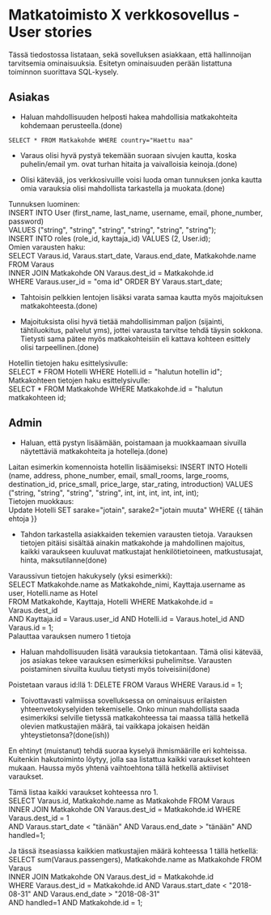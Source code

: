 <h1> Matkatoimisto X verkkosovellus - User stories </h1>

Tässä tiedostossa listataan, sekä sovelluksen asiakkaan, että hallinnoijan tarvitsemia ominaisuuksia. Esitetyn ominaisuuden perään listattuna toiminnon suorittava SQL-kysely.

<h2> Asiakas </h2>

* Haluan mahdollisuuden helposti hakea mahdollisia matkakohteita kohdemaan perusteella.(done)
```
SELECT * FROM Matkakohde WHERE country="Haettu maa"
```
* Varaus olisi hyvä pystyä tekemään suoraan sivujen kautta, koska puhelin/email ym. ovat turhan hitaita ja vaivalloisia keinoja.(done) 

* Olisi kätevää, jos verkkosivuille voisi luoda oman tunnuksen jonka kautta omia varauksia olisi mahdollista tarkastella ja muokata.(done) 

Tunnuksen luominen:  
INSERT INTO User (first_name, last_name, username, email, phone_number, password)   
VALUES ("string", "string", "string", "string", "string", "string");  
INSERT INTO roles (role_id, kayttaja_id) VALUES (2, User.id);  
Omien varausten haku:  
SELECT Varaus.id, Varaus.start_date, Varaus.end_date, Matkakohde.name FROM Varaus  
INNER JOIN Matkakohde ON Varaus.dest_id = Matkakohde.id  
WHERE Varaus.user_id = "oma id" ORDER BY Varaus.start_date;  

* Tahtoisin pelkkien lentojen lisäksi varata samaa kautta myös majoituksen matkakohteesta.(done)

* Majoituksista olisi hyvä tietää mahdollisimman paljon (sijainti, tähtiluokitus, palvelut yms), jottei varausta tarvitse tehdä täysin sokkona. Tietysti sama pätee myös matkakohteisiin eli kattava kohteen esittely olisi tarpeellinen.(done) 

Hotellin tietojen haku esittelysivulle:  
SELECT * FROM Hotelli WHERE Hotelli.id = "halutun hotellin id";  
Matkakohteen tietojen haku esittelysivulle:  
SELECT * FROM Matkakohde WHERE Matkakohde.id = "halutun matkakohteen id;  


<h2> Admin </h2>

* Haluan, että pystyn lisäämään, poistamaan ja muokkaamaan sivuilla näytettäviä matkakohteita ja hotelleja.(done)

Laitan esimerkin komennoista hotellin lisäämiseksi:
INSERT INTO Hotelli (name, address, phone_number, email, small_rooms, large_rooms, destination_id, price_small, price_large, star_rating, introduction) VALUES ("string, "string", "string", "string", int, int, int, int, int, int);  
Tietojen muokkaus:   
Update Hotelli SET sarake="jotain", sarake2="jotain muuta" WHERE {{ tähän ehtoja }}

* Tahdon tarkastella asiakkaiden tekemien varausten tietoja. Varauksen tietojen pitäisi sisältää ainakin matkakohde ja mahdollinen majoitus, kaikki varaukseen kuuluvat matkustajat henkilötietoineen, matkustusajat, hinta, maksutilanne(done)

Varaussivun tietojen hakukysely (yksi esimerkki):  
SELECT Matkakohde.name as Matkakohde_nimi, Kayttaja.username as user, Hotelli.name as Hotel  
FROM Matkakohde, Kayttaja, Hotelli WHERE Matkakohde.id = Varaus.dest_id  
AND Kayttaja.id = Varaus.user_id AND Hotelli.id = Varaus.hotel_id AND Varaus.id = 1;  
Palauttaa varauksen numero 1 tietoja

* Haluan mahdollisuuden lisätä varauksia tietokantaan. Tämä olisi kätevää, jos asiakas tekee varauksen esimerkiksi puhelimitse. Varausten poistaminen sivuilta kuuluu tietysti myös toiveisiini(done)

Poistetaan varaus id:llä 1:
DELETE FROM Varaus WHERE Varaus.id = 1;

* Toivottavasti valmiissa sovelluksessa on ominaisuus erilaisten yhteenvetokyselyiden tekemiselle. Onko minun mahdollista saada esimerkiksi selville tietyssä matkakohteessa tai maassa tällä hetkellä olevien matkustajien määrä, tai vaikkapa jokaisen heidän yhteystietonsa?(done(ish)) 

En ehtinyt (muistanut) tehdä suoraa kyselyä ihmismäärille eri kohteissa. Kuitenkin hakutoiminto löytyy, jolla saa listattua kaikki varaukset kohteen mukaan. Haussa myös yhtenä vaihtoehtona tällä hetkellä aktiiviset varaukset. 

Tämä listaa kaikki varaukset kohteessa nro 1.  
SELECT Varaus.id, Matkakohde.name as Matkakohde FROM Varaus  
INNER JOIN Matkakohde ON Varaus.dest_id = Matkakohde.id WHERE Varaus.dest_id = 1  
AND Varaus.start_date < "tänään" AND Varaus.end_date > "tänään" AND handled=1;

Ja tässä itseasiassa kaikkien matkustajien määrä kohteessa 1 tällä hetkellä:   
SELECT sum(Varaus.passengers), Matkakohde.name as Matkakohde FROM Varaus  
INNER JOIN Matkakohde ON Varaus.dest_id = Matkakohde.id  
WHERE Varaus.dest_id = Matkakohde.id AND Varaus.start_date < "2018-08-31" AND Varaus.end_date > "2018-08-31"  
AND handled=1 AND Matkakohde.id = 1;  



